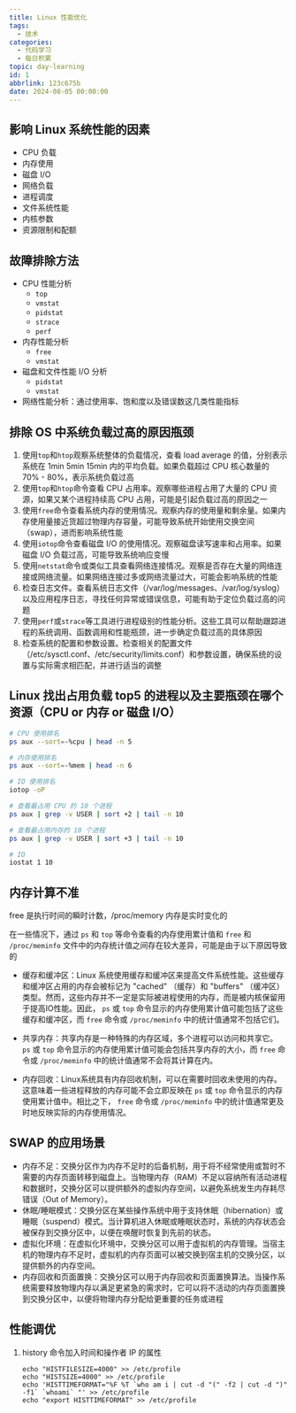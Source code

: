 ```yaml
---
title: Linux 性能优化
tags:
  - 技术
categories:
  - 代码学习
  - 每日积累
topic: day-learning
id: 1
abbrlink: 123c675b
date: 2024-08-05 00:00:00
---
```


## 影响 Linux 系统性能的因素

- CPU 负载
- 内存使用
- 磁盘 I/O
- 网络负载
- 进程调度
- 文件系统性能
- 内核参数
- 资源限制和配额

## 故障排除方法

- CPU 性能分析
  - `top`
  - `vmstat`
  - `pidstat`
  - `strace`
  - `perf`
- 内存性能分析
  - `free`
  - `vmstat`
- 磁盘和文件性能 I/O 分析
  - `pidstat`
  - `vmstat`
- 网络性能分析：通过使用率、饱和度以及错误数这几类性能指标

## 排除 OS 中系统负载过高的原因瓶颈

1. 使用`top`和`htop`观察系统整体的负载情况，查看 load average 的值，分别表示系统在 1min 5min 15min 内的平均负载。如果负载超过 CPU 核心数量的 70% - 80%，表示系统负载过高
2. 使用`top`和`htop`命令查看 CPU 占用率。观察哪些进程占用了大量的 CPU 资源，如果又某个进程持续高 CPU 占用，可能是引起负载过高的原因之一
3. 使用`free`命令查看系统内存的使用情况。观察内存的使用量和剩余量。如果内存使用量接近货超过物理内存容量，可能导致系统开始使用交换空间（swap），进而影响系统性能
4. 使用`iotop`命令查看磁盘 I/O 的使用情况。观察磁盘读写速率和占用率。如果磁盘 I/O 负载过高，可能导致系统响应变慢
5. 使用`netstat`命令或类似工具查看网络连接情况。观察是否存在大量的网络连接或网络流量。如果网络连接过多或网络流量过大，可能会影响系统的性能
6. 检查日志文件。查看系统日志文件（/var/log/messages、/var/log/syslog）以及应用程序日志，寻找任何异常或错误信息，可能有助于定位负载过高的问题
7. 使用`perf`或`strace`等工具进行进程级别的性能分析。这些工具可以帮助跟踪进程的系统调用、函数调用和性能瓶颈，进一步确定负载过高的具体原因
8. 检查系统的配置和参数设置。检查相关的配置文件（/etc/sysctl.conf、/etc/security/limits.conf）和参数设置，确保系统的设置与实际需求相匹配，并进行适当的调整

## Linux 找出占用负载 top5 的进程以及主要瓶颈在哪个资源（CPU or 内存 or 磁盘 I/O）

```bash
# CPU 使用排名
ps aux --sort=-%cpu | head -n 5

# 内存使用排名
ps aux --sort=-%mem | head -n 6

# IO 使用排名
iotop -oP

# 查看最占用 CPU 的 10 个进程
ps aux | grep -v USER | sort +2 | tail -n 10

# 查看最占用内存的 10 个进程
ps aux | grep -v USER | sort +3 | tail -n 10

# IO
iostat 1 10
```

## 内存计算不准

free 是执行时间的瞬时计数，/proc/memory 内存是实时变化的

在一些情况下，通过 `ps` 和 `top` 等命令查看的内存使用累计值和 `free` 和 `/proc/meminfo` 文件中的内存统计值之间存在较大差异，可能是由于以下原因导致的

- 缓存和缓冲区：Linux 系统使用缓存和缓冲区来提高文件系统性能。这些缓存和缓冲区占用的内存会被标记为 "cached" （缓存）和 "buffers" （缓冲区）类型。然而，这些内存并不一定是实际被进程使用的内存，而是被内核保留用于提高IO性能。因此， `ps` 或 `top` 命令显示的内存使用累计值可能包括了这些缓存和缓冲区，而 `free` 命令或 `/proc/meminfo` 中的统计值通常不包括它们。

- 共享内存：共享内存是一种特殊的内存区域，多个进程可以访问和共享它。 `ps` 或 `top` 命令显示的内存使用累计值可能会包括共享内存的大小，而 `free` 命令或 `/proc/meminfo` 中的统计值通常不会将其计算在内。

- 内存回收：Linux系统具有内存回收机制，可以在需要时回收未使用的内存。这意味着一些进程释放的内存可能不会立即反映在 `ps` 或 `top` 命令显示的内存使用累计值中。相比之下， `free` 命令或 `/proc/meminfo` 中的统计值通常更及时地反映实际的内存使用情况。

## SWAP 的应用场景

- 内存不足：交换分区作为内存不足时的后备机制，用于将不经常使用或暂时不需要的内存页面转移到磁盘上。当物理内存（RAM）不足以容纳所有活动进程和数据时，交换分区可以提供额外的虚拟内存空间，以避免系统发生内存耗尽错误（Out of Memory）。
- 休眠/睡眠模式：交换分区在某些操作系统中用于支持休眠（hibernation）或睡眠（suspend）模式。当计算机进入休眠或睡眠状态时，系统的内存状态会被保存到交换分区中，以便在唤醒时恢复到先前的状态。
- 虚拟化环境：在虚拟化环境中，交换分区可以用于虚拟机的内存管理。当宿主机的物理内存不足时，虚拟机的内存页面可以被交换到宿主机的交换分区，以提供额外的内存空间。
- 内存回收和页面置换：交换分区可以用于内存回收和页面置换算法。当操作系统需要释放物理内存以满足更紧急的需求时，它可以将不活动的内存页面置换到交换分区中，以便将物理内存分配给更重要的任务或进程

## 性能调优

1. history 命令加入时间和操作者 IP 的属性

    ```shell
    echo "HISTFILESIZE=4000" >> /etc/profile
    echo "HISTSIZE=4000" >> /etc/profile
    echo 'HISTTIMEFORMAT="%F %T `who am i | cut -d "(" -f2 | cut -d ")" -f1` `whoami` "' >> /etc/profile
    echo "export HISTTIMEFORMAT" >> /etc/profile
    ```
